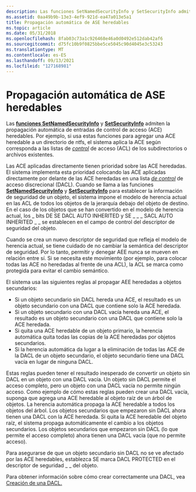 ```yaml
---
description: Las funciones SetNamedSecurityInfo y SetSecurityInfo admiten la propagación automática de entradas de control de acceso (ACE) heredables.
ms.assetid: 0aa49b9b-13e3-4ef9-921d-ea47a013e5a1
title: Propagación automática de ASE heredables
ms.topic: article
ms.date: 05/31/2018
ms.openlocfilehash: 8fab03c73a1c926468e46a0d0492e512dab42af6
ms.sourcegitcommit: d75fc10b9f0825bbe5ce5045c90d4045e3c53243
ms.translationtype: MT
ms.contentlocale: es-ES
ms.lasthandoff: 09/13/2021
ms.locfileid: "127168981"
---
```

# <a name="automatic-propagation-of-inheritable-aces"></a>Propagación automática de ASE heredables

Las [**funciones SetNamedSecurityInfo**](/windows/desktop/api/Aclapi/nf-aclapi-setnamedsecurityinfoa) y [**SetSecurityInfo**](/windows/desktop/api/Aclapi/nf-aclapi-setsecurityinfo) admiten la propagación automática de entradas de control de acceso (ACE) heredables. [](/windows/desktop/SecGloss/a-gly) Por ejemplo, si usa estas funciones para agregar una ACE heredable a un directorio de ntfs, el sistema aplica la ACE según corresponda a las listas de [*control*](/windows/desktop/SecGloss/a-gly) de acceso (ACL) de los subdirectorios o archivos existentes.

Las ACE aplicadas directamente tienen prioridad sobre las ACE heredadas. El sistema implementa esta prioridad colocando las ACE aplicadas directamente por delante de las ACE heredadas en una lista [*de control*](/windows/desktop/SecGloss/d-gly) de acceso discrecional (DACL). Cuando se llama a las funciones [**SetNamedSecurityInfo**](/windows/desktop/api/Aclapi/nf-aclapi-setnamedsecurityinfoa) y [**SetSecurityInfo**](/windows/desktop/api/Aclapi/nf-aclapi-setsecurityinfo) para establecer la información de seguridad de un objeto, el sistema impone el modelo de herencia actual en las ACL de todos los objetos de la jerarquía debajo del objeto de destino. En el caso de los objetos que se han convertido en el modelo de herencia actual, los \_ bits DE SE DACL AUTO INHERITED y SE \_ \_ \_ SACL AUTO INHERITED \_ \_ [](/windows/desktop/SecGloss/s-gly) se establecen en el campo de control del descriptor de seguridad del objeto.

Cuando se crea un nuevo descriptor de seguridad que refleja el modelo de herencia actual, se tiene cuidado de no cambiar la semántica del descriptor de seguridad. Por lo tanto, permitir y denegar AEE nunca se mueven en relación entre sí. Si se necesita este movimiento (por ejemplo, para colocar todas las ACE no heredadas al frente de una ACL), la ACL se marca como protegida para evitar el cambio semántico.

El sistema usa las siguientes reglas al propagar AEE heredadas a objetos secundarios:

-   Si un objeto secundario sin DACL hereda una ACE, el resultado es un objeto secundario con una DACL que contiene solo la ACE heredada.
-   Si un objeto secundario con una DACL vacía hereda una ACE, el resultado es un objeto secundario con una DACL que contiene solo la ACE heredada.
-   Si quita una ACE heredable de un objeto primario, la herencia automática quita todas las copias de la ACE heredadas por objetos secundarios.
-   Si la herencia automática da lugar a la eliminación de todas las ACE de la DACL de un objeto secundario, el objeto secundario tiene una DACL vacía en lugar de ninguna DACL.

Estas reglas pueden tener el resultado inesperado de convertir un objeto sin DACL en un objeto con una DACL vacía. Un objeto sin DACL permite el acceso completo, pero un objeto con una DACL vacía no permite ningún acceso. Como ejemplo de cómo estas reglas pueden crear una DACL vacía, suponga que agrega una ACE heredable al objeto raíz de un árbol de objetos. La herencia automática propaga la ACE heredable a todos los objetos del árbol. Los objetos secundarios que empezaron sin DACL ahora tienen una DACL con la ACE heredada. Si quita la ACE heredable del objeto raíz, el sistema propaga automáticamente el cambio a los objetos secundarios. Los objetos secundarios que empezaron sin DACL (lo que permite el acceso completo) ahora tienen una DACL vacía (que no permite acceso).

Para asegurarse de que un objeto secundario sin DACL no se ve afectado por las ACE heredables, establezca SE marca DACL PROTECTED en el descriptor de seguridad \_ \_ del objeto.

Para obtener información sobre cómo crear correctamente una DACL, vea [Creación de una DACL.](/windows/desktop/SecBP/creating-a-dacl)

 

 
